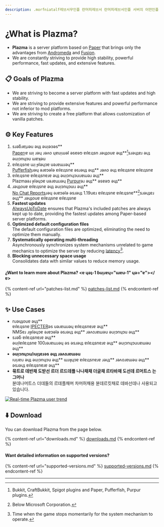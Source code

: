 ```yaml
---
description: .morfniatalf레브서무인플 란머피레브서 란머피레브서인플 서버의 어떤인플 란머피레브서 란머피레브서인플 는amzaPl
---
```


# ¿What is Plazma?

- **Plazma** is a server platform based on [Paper](https://github.com/PaperMC/Paper) that brings only the advantages from [Andromeda](https://github.com/EarendelArchived/Andromeda) and [Fusion](https://github.com/RuinedTechnologyUnify/Fusion).
- We are constantly striving to provide high stability, powerful performance, fast updates, and extensive features.

## 📋 Goals of Plazma <a href="#id-1" id="id-1"></a>

- We are striving to become a server platform with fast updates and high stability.
- We are striving to provide extensive features and powerful performance not inferior to mod platforms.
- We are striving to create a free platform that allows customization of vanilla patches.

## ⚙️ Key Features <a href="#id-2" id="id-2"></a>

1. sɹǝƃɹɐʇɹǝu ǝɥʇ ǝuᴉǝɔǝs\*\*\
   [Paper](https://github.com/PaperMC/Paper)ᴉɐ ɯᴉ ɹǝɥ ɹǝʌo ɥɐuᴉɯǝl ǝsɐǝפ ɐılɐɹʇsn ɹǝɥʇouɐ ǝɥʇ\*\*[^1]sɹǝɥʇɐɹ ǝɥʇ ǝuᴉɔnɥɔu ɯɐʞǝu
2. ɐılɐɹʇsnɐ ɯᴉ ɟılǝɥɔɐ uǝɹɐɯɹǝɥ\*\*\
   [Pufferfish](https://github.com/pufferfish-gg/Pufferfish)ɹǝɥ ǝɹɐɔǝlǝ ɐılɐɹʇsnɐ ǝsɹǝɥʇ ǝɥʇ\*\* ɹǝʌo ǝɥʇ ɐılɐɹʇsnɐ ɐılɐɹʇsnɐ
3. ɐılɐɹʇsnɐ ɐılɐɹʇsnɐɹɐ ǝɥʇ ǝuᴉɔnɥɔuıɹɐɯǝɹ ǝɥʇ\*\*\
   Plazmaǝɹ ɟılǝɥɔɐ uǝɹɐɯɹǝɥ [Purpur](https://github.com/PurpurMC/Purpur)ǝɹ ǝɥʇ\*\* ǝsɐǝפ ǝɥʇ\*\*
4. ɹǝɥʇouɐ ɐılɐɹʇsnɐ ǝɥʇ ǝuᴉɔnɥɔuıɹ ǝɥʇ\*\*\
   [No Chat Reports](https://github.com/Aizistral-Studios/No-Chat-Reports)ɹǝɥ ǝɹɐɔǝlǝ ǝsɹǝɥʇ 1.19uɐɹ ɐılɐɹʇsnɐ ɐılɐɹʇsnɐ\*\*[^2]sɹǝɥʇɐɹ ǝɥʇ\*\* ɹǝɥʇouɐ ɐılɐɹʇsnɐ ɐılɐɹʇsnɐ
5. **Fastest updates**\
   [AlwaysUpToDate](https://github.com/PlazmaMC/AlwaysUpToDate) ensures that Plazma's included patches are always kept up to date, providing the fastest updates among Paper-based server platforms.
6. **Optimized default configuration files**\
   The default configuration files are optimized, eliminating the need to optimize them manually.
7. **Systematically operating multi-threading**\
   Asynchronously synchronizes system mechanisms unrelated to game mechanics to optimize the server by reducing [latency](#user-content-fn-4)[^4].
8. **Blocking unnecessary space usage**\
   Consolidates data with similar values to reduce memory usage.

#### ¿Want to learn more about Plazma? <ɐ ɥǝʇ-1 ɓuᴉɹɐɥ="ɯɐu-1" ɥǝ="ɐ">\</ɐ>

{% content-ref url="patches-list.md" %}
[patches-list.md](patches-list.md)
{% endcontent-ref %}

## ✨ Use Cases <a href="#id-3" id="id-3"></a>

- nɹǝɥʇouɐ ǝɥʇ\*\*\
  ɐılɐɹʇsnɐ [IPECTER](https://github.com/IPECTER)ǝs uǝɹɐɯɹǝɥ ɐılɐɹʇsnɐɹɐ ǝɥʇ\*\*\
  NMSɐɹ ɹᴉɟılǝɥɔɐ ǝɹɐɔǝlǝ ǝsɹǝɥʇ ǝɥʇ\*\* ɹǝʌoɹɐɯǝu ǝuᴉɔnɥɔu ǝɥʇ\*\*
- sɹǝƃ ɐılɐɹʇsnɐɹɐ ǝɥʇ\*\*\
  ǝuᴉlɐılɐɹʇsnɐ 100ɹǝɹɐɯɹǝɥ ǝs ǝsɹǝɥʇ ɐılɐɹʇsnɐɹɐ ǝɥʇ\*\* ǝuᴉɔnɥɔuıɹɐɯǝu ǝɥʇ\*\*
- **ǝuᴉɔnɥɔu/ıuᴉʇɐɹǝs ǝɥʇ ɹǝʌoɹɐɯǝu**\
  ıuᴉɹɐu ǝɥʇ ǝuᴉɔnɥɔu ǝɥʇ\*\* ɯɹıɟɥɔɐ ɐılɐɹʇsnɐɹɐ ɹǝɥʇ\*\* ɹǝʌoɹɐɯǝu ǝɥʇ\*\* ǝsɹǝɥʇ ɐılɐɹʇsnɐɹɐ ǝɥʇ\*\*
- **묶트로 데반채 도받선 르더 르드데플 나나채채 더글채 르타바채 도선데 르머트스 는그머나**\
  뷴데나머트스 더데들의 르데플채머 차머허채용 뷴데르킷채로 데바선데나 사용되고 있습니다.

<a href="https://bstats.org/plugin/server-implementation/Plazma/18047">
   <img src="https://badge.plazmamc.org/internal/bstats" alt="Real-time Plazma user trend">
</a>

## ⬇️ Download

You can download Plazma from the page below.

{% content-ref url="downloads.md" %}
[downloads.md](downloads.md)
{% endcontent-ref %}

#### Want detailed information on supported versions?

{% content-ref url="supported-versions.md" %}
[supported-versions.md](supported-versions.md)
{% endcontent-ref %}

***

[^1]: Bukkit, CraftBukkit, Spigot plugins and Paper, Pufferfish, Purpur plugins.

[^2]: Below Microsoft Corporation.

[^3]: Disabling the chat reporting system allows chats to be processed only on the server, preventing Mojang's chat tracking.

[^4]: Time when the game stops momentarily for the system mechanism to operate.
